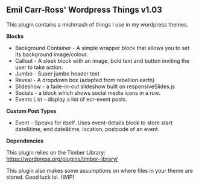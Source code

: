 ## Emil Carr-Ross' Wordpress Things v1.03

This plugin contains a mishmash of things I use in my wordpress themes.

**Blocks**

* Background Container - A simple wrapper block that allows you to set its background image/colour.
* Callout - A sleek block with an image, bold text and button inviting the user to take action.
* Jumbo - Super jumbo header text
* Reveal - A dropdown box (adapted from rebellion.earth)
* Slideshow - a fade-in-out slideshow built on responsiveSlides.js
* Socials - a block which shows social media icons in a row.
* Events List - display a list of ecr-event posts.

**Custom Post Types**

* Event - Speaks for itself. Uses event-details block to store start date&time, end date&time, location, postcode of an event.

**Dependencies**

This plugin relies on the Timber Library: https://wordpress.org/plugins/timber-library/

This plugin also makes some assumptions on where files in your theme are stored. Good luck lol. (WIP)
